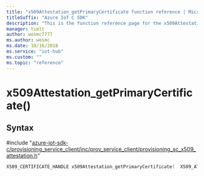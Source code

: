 ```yaml
---                             
title: "x509Attestation_getPrimaryCertificate function reference | Microsoft Docs" 
titleSuffix: "Azure IoT C SDK"            
description: "This is the function reference page for the x509Attestation_getPrimaryCertificate() function in the Azure IoT C SDK. This SDK is used with Azure IoT Hub and Azure IoT Hub Device Provisioning Service"            
manager: timlt                 
author: wesmc7777              
ms.author: wesmc               
ms.date: 10/16/2018                    
ms.service: "iot-hub"             
ms.custom: ""                
ms.topic: "reference"        
---                            
```


# x509Attestation_getPrimaryCertificate()

## Syntax

\#include "[azure-iot-sdk-c/provisioning_service_client/inc/prov_service_client/provisioning_sc_x509_attestation.h](../provisioning-sc-x509-attestation-h.md)"  
```C
X509_CERTIFICATE_HANDLE x509Attestation_getPrimaryCertificate(  X509_ATTESTATION_HANDLE  C2);
```


